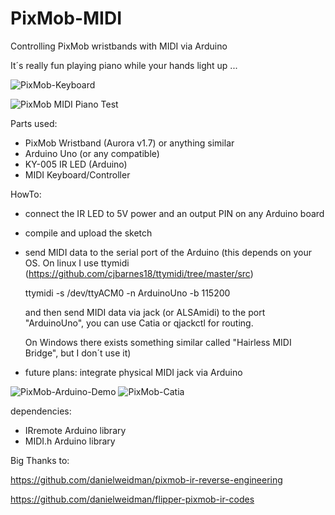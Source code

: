 # PixMob-MIDI
Controlling PixMob wristbands with MIDI via Arduino

It´s really fun playing piano while your hands light up ...

![PixMob-Keyboard](https://github.com/user-attachments/assets/09833d44-2c98-42af-97e0-446be543f324)

![PixMob MIDI Piano Test](https://www.youtube.com/watch?v=xtadfFcEgX8)

Parts used: 
- PixMob Wristband (Aurora v1.7) or anything similar
- Arduino Uno (or any compatible)
- KY-005 IR LED (Arduino)
- MIDI Keyboard/Controller

HowTo:
- connect the IR LED to 5V power and an output PIN on any Arduino board
- compile and upload the sketch
- send MIDI data to the serial port of the Arduino
  (this depends on your OS. On linux I use ttymidi (https://github.com/cjbarnes18/ttymidi/tree/master/src)
  
   ttymidi -s /dev/ttyACM0 -n ArduinoUno -b 115200
  
   and then send MIDI data via jack (or ALSAmidi) to the port "ArduinoUno", you can use Catia or qjackctl for routing.
  
   On Windows there exists something similar called "Hairless MIDI Bridge", but I don´t use it)
- future plans: integrate physical MIDI jack via Arduino

![PixMob-Arduino-Demo](https://github.com/user-attachments/assets/6965f6d1-291c-4fae-aff2-c56a81fe60cd)
![PixMob-Catia](https://github.com/user-attachments/assets/b028e0e0-2baf-41ba-899d-388ce65e7c49)

dependencies:
- IRremote Arduino library
- MIDI.h Arduino library

Big Thanks to:

https://github.com/danielweidman/pixmob-ir-reverse-engineering

https://github.com/danielweidman/flipper-pixmob-ir-codes
